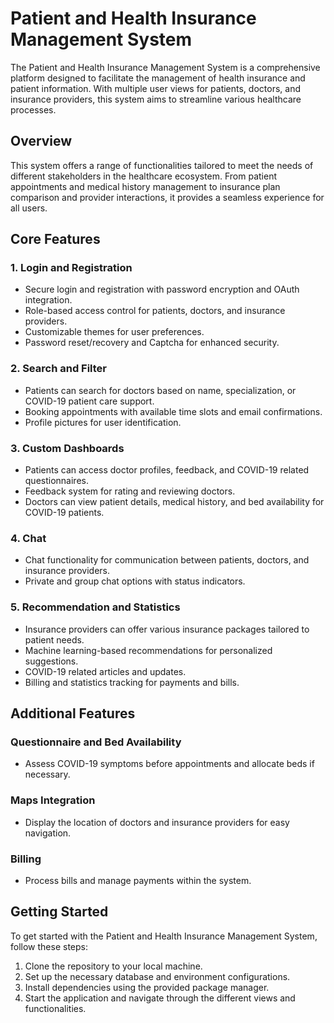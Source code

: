 # Patient and Health Insurance Management System

The Patient and Health Insurance Management System is a comprehensive platform designed to facilitate the management of health insurance and patient information. With multiple user views for patients, doctors, and insurance providers, this system aims to streamline various healthcare processes.

## Overview

This system offers a range of functionalities tailored to meet the needs of different stakeholders in the healthcare ecosystem. From patient appointments and medical history management to insurance plan comparison and provider interactions, it provides a seamless experience for all users.

## Core Features

### 1. Login and Registration
- Secure login and registration with password encryption and OAuth integration.
- Role-based access control for patients, doctors, and insurance providers.
- Customizable themes for user preferences.
- Password reset/recovery and Captcha for enhanced security.

### 2. Search and Filter
- Patients can search for doctors based on name, specialization, or COVID-19 patient care support.
- Booking appointments with available time slots and email confirmations.
- Profile pictures for user identification.

### 3. Custom Dashboards
- Patients can access doctor profiles, feedback, and COVID-19 related questionnaires.
- Feedback system for rating and reviewing doctors.
- Doctors can view patient details, medical history, and bed availability for COVID-19 patients.

### 4. Chat
- Chat functionality for communication between patients, doctors, and insurance providers.
- Private and group chat options with status indicators.

### 5. Recommendation and Statistics
- Insurance providers can offer various insurance packages tailored to patient needs.
- Machine learning-based recommendations for personalized suggestions.
- COVID-19 related articles and updates.
- Billing and statistics tracking for payments and bills.

## Additional Features

### Questionnaire and Bed Availability
- Assess COVID-19 symptoms before appointments and allocate beds if necessary.

### Maps Integration
- Display the location of doctors and insurance providers for easy navigation.

### Billing
- Process bills and manage payments within the system.

## Getting Started

To get started with the Patient and Health Insurance Management System, follow these steps:
1. Clone the repository to your local machine.
2. Set up the necessary database and environment configurations.
3. Install dependencies using the provided package manager.
4. Start the application and navigate through the different views and functionalities.

